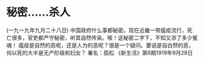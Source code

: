 # 秘密……杀人
(一九一九年九月二十八日)
中国政府什么事都秘密。现在近畿一带瘟疫流行，死亡很多，官吏都严守秘密，听其自然传染。唉！这秘密二字下，不知又添了多少冤魂！
瘟疫是自然的恶呢，还是人为的恶呢？很是一个疑问。要说是自白然的恶，何以死的大半是无产阶级和妇女？
署名：孤松
《新生活》第6期1919年9月28日
